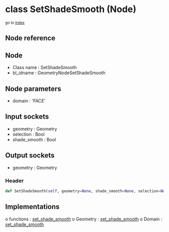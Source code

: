 # class SetShadeSmooth (Node)

<sub>go to [index](/docs/index.md)</sub>

## Node reference

Node
----
 - Class name : SetShadeSmooth
 - bl_idname : GeometryNodeSetShadeSmooth

Node parameters
---------------
 - domain : 'FACE'

Input sockets
-------------
 - geometry : Geometry
 - selection : Bool
 - shade_smooth : Bool

Output sockets
--------------
 - geometry : Geometry

### Header

``` python
def SetShadeSmooth(self, geometry=None, shade_smooth=None, selection=None, domain='FACE', node_label=None, node_color=None):
```

## Implementations

o functions : [set_shade_smooth](#set_shade_smooth)
o Geometry : [set_shade_smooth](#set_shade_smooth) 
o Domain : [set_shade_smooth](#set_shade_smooth) 

